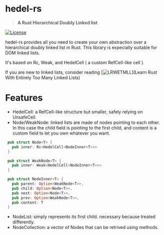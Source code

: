 
# hedel-rs

> **A Rust Hierarchical Doubly Linked list**


[![License](https://img.shields.io/badge/licence-GPL3.0-blue)](LICENSE-GPL)

hedel-rs provides all you need to create your own abstraction over a
hierarchical doubly linked list in Rust.
This library is expecially suitable for DOM linked lists.

It's based on Rc, Weak, and HedelCell ( a custom RefCell-like cell ).

If you are new to linked lists, consider reading [![LRWETMLL](https://rust-unofficial.github.io/too-many-lists/)](Learn Rust With Entirely Too Many Linked Lists)
# Features

- HedelCell: a RefCell-like structure but smaller, safely relying on UnsafeCell.
- Node/WeakNode: linked lists are made of nodes pointing to each other. In this case the
  child field is pointing to the first child, and content is a custom field to let you own whatever you want.
``` rust
 pub struct Node<T> {
   pub inner: Rc<HedelCell<NodeInner<T>>> 
 }

 pub struct WeakNode<T> {
   pub inner: Weak<HedelCell<NodeInner<T>>> 
 }

 pub struct NodeInner<T> {
   pub parent: Option<WeakNode<T>>,
   pub child: Option<Node<T>>,
   pub next: Option<Node<T>>,
   pub prev: Option<WeakNode<T>>,
   pub content: T
 }
```
- NodeList: simply represents its first child. necessary because treated differently.
- NodeCollection: a vector of Nodes that can be retrived using methods.
